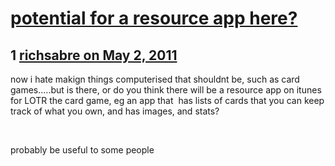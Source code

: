 # [potential for a resource app here?](https://community.fantasyflightgames.com/topic/46123-potential-for-a-resource-app-here/)

## 1 [richsabre on May 2, 2011](https://community.fantasyflightgames.com/topic/46123-potential-for-a-resource-app-here/?do=findComment&comment=462141)

now i hate makign things computerised that shouldnt be, such as card games.....but is there, or do you think there will be a resource app on itunes for LOTR the card game, eg an app that  has lists of cards that you can keep track of what you own, and has images, and stats?

 

probably be useful to some people

 

 

